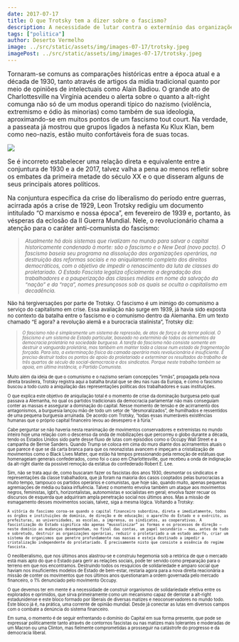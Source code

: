 ```yaml
---
date: 2017-07-17
title: O que Trotsky tem a dizer sobre o fascismo?
description: A necessidade de lutar contra o extermínio das organizações de esquerda
tags: ["politica"]
author: Deserto Vermelho
image: ../src/static/assets/img/images-07-17/trotsky.jpeg
imagePost: ../src/static/assets/img/images-07-17/trotsky.jpeg
---
```


Tornaram-se comuns as comparações históricas entre a época atual e a década de 1930, tanto através de artigos da mídia tradicional quanto por meio de opiniões de intelectuais como Alain Badiou. O grande ato de Charlottesville na Virgínia acendeu o alerta sobre o quanto a alt-right comunga não só de um modus operandi típico do nazismo (violência, extremismo e ódio às minorias) como também de sua ideologia, aproximando-se em muitos pontos de um fascismo tout court. Na verdade, a passeata já mostrou que grupos ligados à nefasta Ku Klux Klan, bem como neo-nazis, estão muito confortáveis fora de suas tocas.

![](https://i.imgur.com/mKmLvvx.jpg)

Se é incorreto estabelecer uma relação direta e equivalente entre a conjuntura de 1930 e a de 2017, talvez valha a pena ao menos refletir sobre os embates da primeira metade do século XX e o que disseram alguns de seus principais atores políticos.

Na conjuntura específica da crise do liberalismo do período entre guerras, acirrada após a crise de 1929, Leon Trotsky redigiu um documento intitulado “O marxismo e nossa época”, em fevereiro de 1939 e, portanto, às vésperas da eclosão da II Guerra Mundial. Nele, o revolucionário chama a atenção para o caráter anti-comunista do fascismo:

> <small><i>Atualmente há dois sistemas que rivalizam no mundo para salvar o capital historicamente condenado à morte: são o fascismo e o New Deal (novo pacto). O fascismo baseia seu programa na dissolução das organizações operárias, na destruição das reformas sociais e no aniquilamento completo dos direitos democráticos, com o objetivo de impedir o renascimento da luta de classes do proletariado. O Estado Fascista legaliza oficialmente a degradação dos trabalhadores e a pauperização das classes médias em nome da salvação da “nação” e da “raça”, nomes presunçosos sob os quais se oculta o capitalismo em decadência. </i>

Não há tergiversações por parte de Trotsky. O fascismo é um inimigo do comunismo a serviço do capitalismo em crise. Essa avaliação não surge em 1939, já havia sido exposta no contexto da batalha entre o fascismo e o comunismo dentro da Alemanha. Em um texto chamado “E agora? a revolução alemã e a burocracia stalinista”, Trotsky diz:

> <small><i>O fascismo não é simplesmente um sistema de repressão, de atos de força e de terror policial. O fascismo é um sistema de Estado particular, baseado no extermínio de todos os elementos da democracia proletária na sociedade burguesa. A tarefa do fascismo não consiste somente em destruir a vanguarda proletária, mas também em manter toda a classe num estado de fragmentação forçada. Para isto, a exterminação física da camada operária mais revolucionária é insuficiente. É preciso destruir todos os pontos de apoio do proletariado e exterminar os resultados do trabalho de três quartos de século da social-democracia e dos sindicatos. Porque neste trabalho também se apoia, em última instância, o Partido Comunista. </i>

Muito além da ideia de que o comunismo e o nazismo seriam concepções “irmãs”, propagada pela nova direita brasileira, Trotsky registra aqui a batalha brutal que se deu nas ruas da Europa, e como o fascismo buscou a todo custo a aniquilação das representações políticas dos trabalhadores e suas instituições.

O que explica este objetivo de aniquilação total é o momento de crise da dominação burguesa pelo qual passava a Alemanha, no qual os partidos tradicionais da democracia parlamentar não mais conseguiam conter as massas e assegurar a dominação do capital. Nesse momento de tensão e de acirramento dos antagonismos, a burguesia lançou mão de todo um setor de “desmoralizados”, de humilhados e ressentidos de uma pequena burguesia arruinada. De acordo com Trotsky, “todas essas inumeráveis existências humanas que o próprio capital financeiro levou ao desespero e à fúria.”

Cabe perguntar se não haveria nesta reanimação de movimentos conservadores e extremistas no mundo inteiro hoje uma relação com o descenso da onda de mobilizações que percorreu o globo durante a década, tendo os Estados Unidos sido parte desse fluxo de lutas com episódios como o Occupy Wall Street e a campanha de Bernie Sanders. Quando Trump se coloca em cima do muro diante dos acirramentos atuais o que parece é que se dá carta branca para que os neonazistas avancem e impeçam a cristalização de movimentos como o Black Lives Matter, que estão há tempos pressionando pela remoção de estátuas que homenageiam generais confederados, como foi o caso em Charlottesville, que recebeu a onda de indignação da alt-right diante da possível remoção da estátua do confederado Robert E. Lee.

Sim, não se trata aqui de, como buscaram fazer os fascistas dos anos 1930, desmontar os sindicatos e representações da classe trabalhadora, que já foram na maioria dos casos cooptados pelas burocracias a muito tempo, tampouco os partidos operários e comunistas, que hoje são, quando muito, apenas pequenas agremiações de média ou baixa influência. Talvez o momento envolva também um ataque aos movimentos negros, feministas, lgbt’s, horizontalistas, autonomistas e socialistas em geral; envolva fazer recuar os discursos de esquerda que adquiriram ampla penetração social nos últimos anos. Mas a missão de esmagamento desses movimentos sociais, talvez, siga a mesma lógica. Voltando a Trotsky:

    A vitória do fascismo coroa-se quando o capital financeiro subordina, direta e imediatamente, todos os órgãos e instituições de domínio, de direção e de educação; o aparelho do Estado e o exército, as prefeituras, as universidades, as escolas, a imprensa, os sindicatos, as cooperativas. A fascistização do Estado significa não apenas “mussolinizar” as formas e os processos de direção — neste domínio as mudanças desempenham, no final das contas, um papel secundário — mas, antes de tudo e sobretudo, destruir as organizações operárias, reduzir o proletariado a um estado amorfo, criar um sistema de organismos que penetre profundamente nas massas e esteja destinado a impedir a cristalização independente do proletariado. É precisamente nisto que consiste a essência do regime fascista.

O neoliberalismo, que nos últimos anos alastrou-se e construiu hegemonia sob a retórica de que o mercado está mais apto do que o Estado para gerir as relações sociais, pode ter servido como preparação para o terreno em que nos encontramos. Destruindo todos os resquícios de solidariedade e amparo social que haviam nos insuficientes modelos de Estado de bem-estar, restaria agora para a nova direita reacionária a missão de conter os movimentos que nos últimos anos questionaram a ordem governada pelo mercado financeiro, o 1% denunciado pelo movimento Occupy.

O que devemos ter em mente é a necessidade de construir organismos de solidariedade efetiva entre os explorados e oprimidos, que sirva primeiramente como um mecanismo capaz de derrotar a alt-right estadunidense e este bloco formado por liberais de diversas matizes e neoconservadores no mundo todo. Este bloco já é, na prática, uma corrente de opinião mundial. Desde já conectar as lutas em diversos campos com o combate a denúncia do sistema financeiro.

Em suma, o momento é de seguir enfrentando o domínio do Capital em sua forma presente, que pode se expressar politicamente tanto através de contornos fascistas ou nas matizes mais tolerantes e moderadas de um Macron ou uma Clinton, mas fielmente comprometidas a prosseguir na catástrofe do progresso e da democracia liberal.